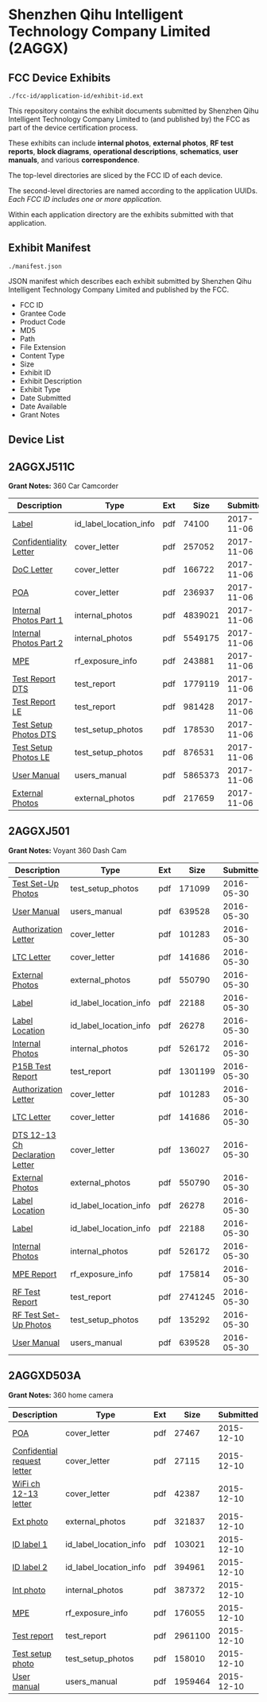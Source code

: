 # Shenzhen Qihu Intelligent Technology Company Limited (2AGGX)
## FCC Device Exhibits

```
./fcc-id/application-id/exhibit-id.ext
```

This repository contains the exhibit documents submitted by Shenzhen Qihu Intelligent Technology Company Limited to (and published by) the FCC as part of the device certification process.

These exhibits can include **internal photos**, **external photos**, **RF test reports**, **block diagrams**, **operational descriptions**, **schematics**, **user manuals**, and various **correspondence**.

The top-level directories are sliced by the FCC ID of each device.

The second-level directories are named according to the application UUIDs. *Each FCC ID includes one or more application.*

Within each application directory are the exhibits submitted with that application. 

## Exhibit Manifest

```
./manifest.json
```

JSON manifest which describes each exhibit submitted by Shenzhen Qihu Intelligent Technology Company Limited and published by the FCC.

- FCC ID
- Grantee Code
- Product Code
- MD5
- Path
- File Extension
- Content Type
- Size
- Exhibit ID
- Exhibit Description
- Exhibit Type
- Date Submitted
- Date Available
- Grant Notes

## Device List
## 2AGGXJ511C
**Grant Notes:** 360 Car Camcorder

| Description | Type | Ext | Size | Submitted | Available |
| ----------- | ---- | --- | ---- | --------- | --------- |
| [Label](2AGGXJ511C/253c8f4aa14ec961aff513588b78537c/3629533.pdf) | id_label_location_info | pdf | 74100 | 2017-11-06 | 2017-11-07 |
| [Confidentiality Letter](2AGGXJ511C/253c8f4aa14ec961aff513588b78537c/3629531.pdf) | cover_letter | pdf | 257052 | 2017-11-06 | 2017-11-07 |
| [DoC Letter](2AGGXJ511C/253c8f4aa14ec961aff513588b78537c/3629532.pdf) | cover_letter | pdf | 166722 | 2017-11-06 | 2017-11-07 |
| [POA](2AGGXJ511C/253c8f4aa14ec961aff513588b78537c/3629566.pdf) | cover_letter | pdf | 236937 | 2017-11-06 | 2017-11-07 |
| [Internal Photos Part 1](2AGGXJ511C/253c8f4aa14ec961aff513588b78537c/3629497.pdf) | internal_photos | pdf | 4839021 | 2017-11-06 | 2018-05-06 |
| [Internal Photos Part 2](2AGGXJ511C/253c8f4aa14ec961aff513588b78537c/3629518.pdf) | internal_photos | pdf | 5549175 | 2017-11-06 | 2018-05-06 |
| [MPE](2AGGXJ511C/253c8f4aa14ec961aff513588b78537c/3629534.pdf) | rf_exposure_info | pdf | 243881 | 2017-11-06 | 2017-11-07 |
| [Test Report DTS](2AGGXJ511C/253c8f4aa14ec961aff513588b78537c/3629548.pdf) | test_report | pdf | 1779119 | 2017-11-06 | 2017-11-07 |
| [Test Report LE](2AGGXJ511C/253c8f4aa14ec961aff513588b78537c/3629550.pdf) | test_report | pdf | 981428 | 2017-11-06 | 2017-11-07 |
| [Test Setup Photos DTS](2AGGXJ511C/253c8f4aa14ec961aff513588b78537c/3629522.pdf) | test_setup_photos | pdf | 178530 | 2017-11-06 | 2018-05-06 |
| [Test Setup Photos LE](2AGGXJ511C/253c8f4aa14ec961aff513588b78537c/3629524.pdf) | test_setup_photos | pdf | 876531 | 2017-11-06 | 2018-05-06 |
| [User Manual](2AGGXJ511C/253c8f4aa14ec961aff513588b78537c/3629527.pdf) | users_manual | pdf | 5865373 | 2017-11-06 | 2018-05-06 |
| [External Photos](2AGGXJ511C/253c8f4aa14ec961aff513588b78537c/3629494.pdf) | external_photos | pdf | 217659 | 2017-11-06 | 2018-05-06 |
## 2AGGXJ501
**Grant Notes:** Voyant 360 Dash Cam

| Description | Type | Ext | Size | Submitted | Available |
| ----------- | ---- | --- | ---- | --------- | --------- |
| [Test Set-Up Photos](2AGGXJ501/b275110434aedc80ad62364f625135a5/3009030.pdf) | test_setup_photos | pdf | 171099 | 2016-05-30 | 2016-05-30 |
| [User Manual](2AGGXJ501/b275110434aedc80ad62364f625135a5/3008998.pdf) | users_manual | pdf | 639528 | 2016-05-30 | 2016-05-30 |
| [Authorization Letter](2AGGXJ501/b275110434aedc80ad62364f625135a5/3008988.pdf) | cover_letter | pdf | 101283 | 2016-05-30 | 2016-05-30 |
| [LTC Letter](2AGGXJ501/b275110434aedc80ad62364f625135a5/3008989.pdf) | cover_letter | pdf | 141686 | 2016-05-30 | 2016-05-30 |
| [External Photos](2AGGXJ501/b275110434aedc80ad62364f625135a5/3008991.pdf) | external_photos | pdf | 550790 | 2016-05-30 | 2016-05-30 |
| [Label](2AGGXJ501/b275110434aedc80ad62364f625135a5/3008993.pdf) | id_label_location_info | pdf | 22188 | 2016-05-30 | 2016-05-30 |
| [Label Location](2AGGXJ501/b275110434aedc80ad62364f625135a5/3008992.pdf) | id_label_location_info | pdf | 26278 | 2016-05-30 | 2016-05-30 |
| [Internal Photos](2AGGXJ501/b275110434aedc80ad62364f625135a5/3008994.pdf) | internal_photos | pdf | 526172 | 2016-05-30 | 2016-05-30 |
| [P15B Test Report](2AGGXJ501/b275110434aedc80ad62364f625135a5/3009029.pdf) | test_report | pdf | 1301199 | 2016-05-30 | 2016-05-30 |
| [Authorization Letter](2AGGXJ501/caf9f0bf8956aa1392971b9220b17e0f/3008988.pdf) | cover_letter | pdf | 101283 | 2016-05-30 | 2016-05-30 |
| [LTC Letter](2AGGXJ501/caf9f0bf8956aa1392971b9220b17e0f/3008989.pdf) | cover_letter | pdf | 141686 | 2016-05-30 | 2016-05-30 |
| [DTS 12-13 Ch Declaration Letter](2AGGXJ501/caf9f0bf8956aa1392971b9220b17e0f/3008990.pdf) | cover_letter | pdf | 136027 | 2016-05-30 | 2016-05-30 |
| [External Photos](2AGGXJ501/caf9f0bf8956aa1392971b9220b17e0f/3008991.pdf) | external_photos | pdf | 550790 | 2016-05-30 | 2016-05-30 |
| [Label Location](2AGGXJ501/caf9f0bf8956aa1392971b9220b17e0f/3008992.pdf) | id_label_location_info | pdf | 26278 | 2016-05-30 | 2016-05-30 |
| [Label](2AGGXJ501/caf9f0bf8956aa1392971b9220b17e0f/3008993.pdf) | id_label_location_info | pdf | 22188 | 2016-05-30 | 2016-05-30 |
| [Internal Photos](2AGGXJ501/caf9f0bf8956aa1392971b9220b17e0f/3008994.pdf) | internal_photos | pdf | 526172 | 2016-05-30 | 2016-05-30 |
| [MPE Report](2AGGXJ501/caf9f0bf8956aa1392971b9220b17e0f/3008996.pdf) | rf_exposure_info | pdf | 175814 | 2016-05-30 | 2016-05-30 |
| [RF Test Report](2AGGXJ501/caf9f0bf8956aa1392971b9220b17e0f/3009000.pdf) | test_report | pdf | 2741245 | 2016-05-30 | 2016-05-30 |
| [RF Test Set-Up Photos](2AGGXJ501/caf9f0bf8956aa1392971b9220b17e0f/3009001.pdf) | test_setup_photos | pdf | 135292 | 2016-05-30 | 2016-05-30 |
| [User Manual](2AGGXJ501/caf9f0bf8956aa1392971b9220b17e0f/3008998.pdf) | users_manual | pdf | 639528 | 2016-05-30 | 2016-05-30 |
## 2AGGXD503A
**Grant Notes:** 360 home camera

| Description | Type | Ext | Size | Submitted | Available |
| ----------- | ---- | --- | ---- | --------- | --------- |
| [POA](2AGGXD503A/c6940f961cc2f0a6e517828be1c815d7/2838342.pdf) | cover_letter | pdf | 27467 | 2015-12-10 | 2015-12-11 |
| [Confidential request letter](2AGGXD503A/c6940f961cc2f0a6e517828be1c815d7/2838344.pdf) | cover_letter | pdf | 27115 | 2015-12-10 | 2015-12-11 |
| [WiFi ch 12-13 letter](2AGGXD503A/c6940f961cc2f0a6e517828be1c815d7/2838345.pdf) | cover_letter | pdf | 42387 | 2015-12-10 | 2015-12-11 |
| [Ext photo](2AGGXD503A/c6940f961cc2f0a6e517828be1c815d7/2838358.pdf) | external_photos | pdf | 321837 | 2015-12-10 | 2015-12-11 |
| [ID label 1](2AGGXD503A/c6940f961cc2f0a6e517828be1c815d7/2838368.pdf) | id_label_location_info | pdf | 103021 | 2015-12-10 | 2015-12-11 |
| [ID label 2](2AGGXD503A/c6940f961cc2f0a6e517828be1c815d7/2838369.pdf) | id_label_location_info | pdf | 394961 | 2015-12-10 | 2015-12-11 |
| [Int photo](2AGGXD503A/c6940f961cc2f0a6e517828be1c815d7/2838359.pdf) | internal_photos | pdf | 387372 | 2015-12-10 | 2015-12-11 |
| [MPE](2AGGXD503A/c6940f961cc2f0a6e517828be1c815d7/2838347.pdf) | rf_exposure_info | pdf | 176055 | 2015-12-10 | 2015-12-11 |
| [Test report](2AGGXD503A/c6940f961cc2f0a6e517828be1c815d7/2838349.pdf) | test_report | pdf | 2961100 | 2015-12-10 | 2015-12-11 |
| [Test setup photo](2AGGXD503A/c6940f961cc2f0a6e517828be1c815d7/2838356.pdf) | test_setup_photos | pdf | 158010 | 2015-12-10 | 2015-12-11 |
| [User manual](2AGGXD503A/c6940f961cc2f0a6e517828be1c815d7/2838360.pdf) | users_manual | pdf | 1959464 | 2015-12-10 | 2015-12-11 |
